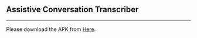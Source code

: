 ## Assistive Conversation Transcriber

---

Please download the APK from [Here](https://act.iiitt.ac.in/act-profile.apk).